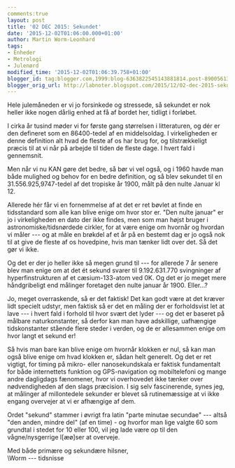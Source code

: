 ```yaml
---
comments:true
layout: post
title: '02 DEC 2015: Sekundet'
date: '2015-12-02T01:06:00.000+01:00'
author: Martin Worm-Leonhard
tags:
- Enheder
- Metrologi
- Julenørd
modified_time: '2015-12-02T01:06:39.758+01:00'
blogger_id: tag:blogger.com,1999:blog-6363822545143881814.post-8900561345148109428
blogger_orig_url: http://labnoter.blogspot.com/2015/12/02-dec-2015-sekundet.html
---
```


Hele julemåneden er vi jo forsinkede og stressede, så sekundet er nok
heller ikke nogen dårlig enhed at få af bordet her, tidligt i forløbet.

I cirka år tusind møder vi for første gang størrelsen i litteraturen, og
dér er den defineret som en 86400-tedel af en middelsoldag. I
virkeligheden er denne definition alt hvad de fleste af os har brug for,
og tilstrækkeligt præcis til at vi når på arbejde til tiden de fleste
dage. I hvert fald i gennemsnit.

Men når vi nu KAN gøre det bedre, så bør vi vel også, og i 1960 havde
man både mulighed og behov for en bedre definition, og så blev sekundet
til en 31.556.925,9747-tedel af det tropiske år 1900, målt på den nulte
Januar kl 12. 

Allerede hér får vi en fornemmelse af at det er ret bøvlet
at finde en tidsstandard som alle kan blive enige om hvor stor er. "Den
nulte januar" er jo i virkeligheden en dato der ikke findes, men som man
højst bruger i astronomiske/tidsnørdede cirkler, for at være enige om
hvornår og hvordan vi måler --- og at måle en brøkdel af et år på en
bestemt dag er jo også nok til at give de fleste af os hovedpine, hvis
man tænker lidt over det. Så det gør vi ikke.

Og det er der jo heller ikke så megen grund til --- for allerede 7 år
senere blev man enige om at det ét sekund svarer til 9.192.631.770
svingninger af hyperfinstrukturen af et cæsium-133-atom ved 0K. Og det
er jo meget mere håndgribeligt end målinger foretaget den nulte januar
år 1900. Eller...?

Jo, meget overraskende, så er det faktisk! Det kan godt være at det
kræver lidt specielt udstyr, men faktisk så er det en måling der er
forholdsvist let at lave --- i hvert fald i forhold til hvor svært det
lyder --- og det er baseret på målbare naturkonstanter, så derfor kan man
have adskillige, uafhængige tidskonstanter stående flere steder i
verden, og de er allesammen enige om hvor langt et sekund er!  

Så hvis man bare kan blive enige om hvornår klokken er nul, så kan man
også blive enige om hvad klokken er, sådan helt generelt. Og det er ret
vigtigt, for timing på mikro- eller nanosekundskala er faktisk
fundamentalt for både internettets funktion og GPS-navigation og
mobiltelefoni og mange andre dagligdags fænomener, hvor vi overhovedet
ikke tænker over nødvendigheden af den slags præcision. I sig selv
fascinerende, synes jeg, at målinger af millontedele sekunder er blevet
så rutinemæssige at vi ikke engang overvejer at vi er afhængige af dem.

Ordet "sekund" stammer i øvrigt fra latin "parte minutae secundae" ---
altså "den anden, mindre del" (af en time) - og hvorfor man lige valgte
60 som grundtal i stedet for 10 eller 100, vil jeg lade være op til den
vågne/nysgerrige l\[æø\]ser at overveje.

Med både primære og sekundære hilsner,  
\Worm --- tidsnisse
